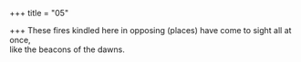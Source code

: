 +++
title = "05"

+++
These fires kindled here in opposing (places) have come to sight all  at once,  
like the beacons of the dawns.  